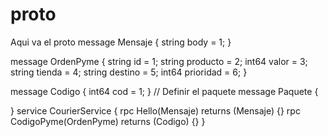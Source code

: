 # proto

Aqui va el proto
message Mensaje {
    string body = 1;
}

message OrdenPyme {
    string id = 1;
    string producto = 2;
    int64 valor = 3;
    string tienda = 4;
    string destino = 5;
    int64 prioridad = 6;
}

message Codigo {
    int64 cod = 1; 
}
// Definir el paquete
message Paquete {
    
}
service CourierService {
    rpc Hello(Mensaje) returns (Mensaje) {}
    rpc CodigoPyme(OrdenPyme) returns (Codigo) {}
}
